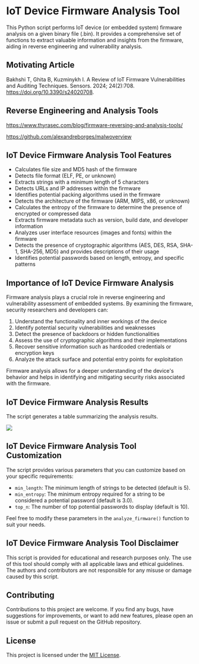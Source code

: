 # IoT Device Firmware Analysis Tool

This Python script performs IoT device (or embedded system) firmware analysis on a given binary file (.bin). It provides a comprehensive set of functions to extract valuable information and insights from the firmware, aiding in reverse engineering and vulnerability analysis.

## Motivating Article

Bakhshi T, Ghita B, Kuzminykh I. A Review of IoT Firmware Vulnerabilities and Auditing Techniques. Sensors. 2024; 24(2):708. https://doi.org/10.3390/s24020708.

## Reverse Engineering and Analysis Tools

https://www.thyrasec.com/blog/firmware-reversing-and-analysis-tools/

https://github.com/alexandreborges/malwoverview

## IoT Device Firmware Analysis Tool Features

- Calculates file size and MD5 hash of the firmware
- Detects file format (ELF, PE, or unknown)
- Extracts strings with a minimum length of 5 characters
- Detects URLs and IP addresses within the firmware
- Identifies potential packing algorithms used in the firmware
- Detects the architecture of the firmware (ARM, MIPS, x86, or unknown)
- Calculates the entropy of the firmware to determine the presence of encrypted or compressed data
- Extracts firmware metadata such as version, build date, and developer information
- Analyzes user interface resources (images and fonts) within the firmware
- Detects the presence of cryptographic algorithms (AES, DES, RSA, SHA-1, SHA-256, MD5) and provides descriptions of their usage
- Identifies potential passwords based on length, entropy, and specific patterns

## Importance of IoT Device Firmware Analysis

Firmware analysis plays a crucial role in reverse engineering and vulnerability assessment of embedded systems. By examining the firmware, security researchers and developers can:

1. Understand the functionality and inner workings of the device
2. Identify potential security vulnerabilities and weaknesses
3. Detect the presence of backdoors or hidden functionalities
4. Assess the use of cryptographic algorithms and their implementations
5. Recover sensitive information such as hardcoded credentials or encryption keys
6. Analyze the attack surface and potential entry points for exploitation

Firmware analysis allows for a deeper understanding of the device's behavior and helps in identifying and mitigating security risks associated with the firmware.

## IoT Device Firmware Analysis Results

The script generates a table summarizing the analysis results. 

![](https://github.com/ericyoc/simpgle_firmware_analysis/blob/main/results_firmware_analysis.jpg)

## IoT Device Firmware Analysis Tool Customization

The script provides various parameters that you can customize based on your specific requirements:

- `min_length`: The minimum length of strings to be detected (default is 5).
- `min_entropy`: The minimum entropy required for a string to be considered a potential password (default is 3.0).
- `top_n`: The number of top potential passwords to display (default is 10).

Feel free to modify these parameters in the `analyze_firmware()` function to suit your needs.

## IoT Device Firmware Analysis Tool Disclaimer

This script is provided for educational and research purposes only. The use of this tool should comply with all applicable laws and ethical guidelines. The authors and contributors are not responsible for any misuse or damage caused by this script.

## Contributing

Contributions to this project are welcome. If you find any bugs, have suggestions for improvements, or want to add new features, please open an issue or submit a pull request on the GitHub repository.

## License

This project is licensed under the [MIT License](LICENSE).
